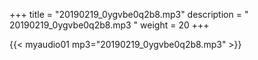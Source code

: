 +++
title = "20190219_0ygvbe0q2b8.mp3"
description = " 20190219_0ygvbe0q2b8.mp3 "
weight = 20
+++

{{< myaudio01 mp3="20190219_0ygvbe0q2b8.mp3" >}}

